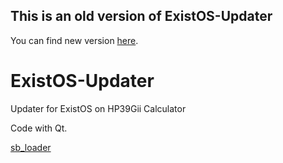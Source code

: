 ## This is an old version of ExistOS-Updater

You can find new version [here](https://github.com/ExistOS-Team/ExistOS_Updater_v2).



# ExistOS-Updater
Updater for ExistOS on HP39Gii Calculator

Code with Qt.

[sb_loader](https://github.com/NXPmicro/sb_loader)
